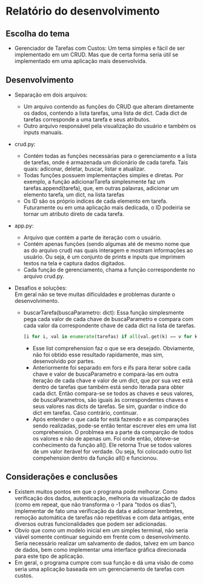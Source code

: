 # Relatório do desenvolvimento

## Escolha do tema

- Gerenciador de Tarefas com Custos: Um tema simples e fácil de ser implementado em um CRUD. Mas que de certa forma seria útil se implementado em uma aplicação mais desenvolvida.

## Desenvolvimento

- Separação em dois arquivos:
    - Um arquivo contendo as funções do CRUD que alteram diretamente os dados, contendo a lista tarefas, uma lista de dict. Cada dict de tarefas corresponde a uma tarefa e seus atributos.
    - Outro arquivo responsável pela visualização do usuário e também os inputs manuais.

- crud.py:  
    - Contém todas as funções necessárias para o gerenciamento e a lista de tarefas, onde é armazenada um dicionário de cada tarefa. Tais quais: adiconar, deletar, buscar, listar e atualizar.
    - Todas funções possuem implementações simples e diretas. Por exemplo, a função adicionarTarefa simplesmente faz um tarefas.append(tarefa), que, em outras palavras, adicionar um elemento tarefa, um dict, na lista tarefas
    - Os ID são os próprio indices de cada elemento em tarefa. Futuramente ou em uma aplicação mais dedicada, o ID podeiria se tornar um atributo direto de cada tarefa.

- app.py:
    - Arquivo que contém a parte de iteração com o usuário.
    - Contém apenas funções (sendo algumas até de mesmo nome que as do arquivo crud) nas quais interagem e mostram informações ao usuário. Ou seja, é um conjunto de prints e inputs que imprimem textos na tela e captura dados digitados.
    - Cada função de gerenciamento, chama a função correspondente no arquivo crud.py.

- Desafios e soluções:  
    Em geral não se teve muitas dificuldades e problemas durante o desenvolvimento.

    - buscarTarefa(buscaParametro: dict): Essa função simplesmente pega cada valor de cada chave de buscaParametro e compara com cada valor da correspondente chave de cada dict na lista de tarefas.  
        ```python
        [i for i, val in enumerate(tarefas) if all(val.get(k) == v for k, v in buscaParametros.items())]
        ```
        - Esse list comprehension faz o que se era desejado. Obviamente, não foi obtido esse resultado rapidamente, mas sim, desenvolvido por partes. 
        - Anteriormente foi separado em fors e ifs para iterar sobre cada chave e valor de buscaParametro e compara-las em outra iteração de cada chave e valor de um dict, que por sua vez está dentro de tarefas que também está sendo iterada para obter cada dict. Então compara-se se todos as chaves e seus valores, de buscaParametros, são iguais às correspondentes chaves e seus valores nas dicts de tarefas. Se sim, guardar o indice do dict em tarefas. Caso contrário, continuar.
        - Após entender o que cada for está fazendo e as comparações sendo realizadas, pode-se então tentar escrever eles em uma list comprehension. O problmea era a parte da comparção de todos os valores e não de apenas um. Foi onde então, obteve-se conhecimento da função all(). Ele retorna True se todos valores de um valor iterável for verdade. Ou seja, foi colocado outro list compehension dentro da função all() e funcionou.

## Considerações e conclusões

- Existem muitos pontos em que o programa pode melhorar. Como verificação dos dados, autenticação, melhoria da visualização de dados (como em repeat, que não transforma o -1 para "todos os dias"), implementar de fato uma verificação da data e adicionar lembretes, remoção automática de tarefas não repetitivas e com data antigas, ente diversos outras funcionalidades que podem ser adicionadas.  
- Obvío que como um modelo inicial em um simples terminal, não seria viável somente continuar seguindo em frente com o desenvolvimento. Seria necessário realizar um salvamento de dados, talvez em um banco de dados, bem como implementar uma interface gráfica direcionada para este tipo de aplicação.  
- Em geral, o programa cumpre com sua função e dá uma visão de como seria uma aplicação baseada em um gerenciamento de tarefas com custos. 